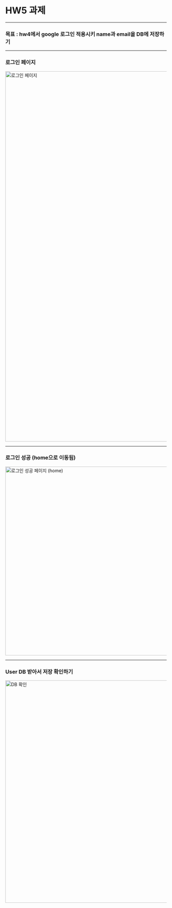 # HW5 과제

---

### 목표 : hw4에서 google 로그인 적용시키 name과 email을 DB에 저장하기

---
### 로그인 페이지
<img width="1157" alt="로그인 페이지" src="https://github.com/3rd-PARD-SERVER-PART/Server-JunhyunPark/assets/162578133/2600ec40-8529-4d1d-a708-8adb974f92ba">

---
### 로그인 성공 (home으로 이동됨)
<img width="590" alt="로그인 성공 페이지 (home)" src="https://github.com/3rd-PARD-SERVER-PART/Server-JunhyunPark/assets/162578133/ccdf2a32-f28a-4c76-af7b-1dc6dd6892be">

---
### User DB 받아서 저장 확인하기
<img width="695" alt="DB 확인" src="https://github.com/3rd-PARD-SERVER-PART/Server-JunhyunPark/assets/162578133/3a0bd1e0-d472-4c73-b034-cac0f2b930c8">
